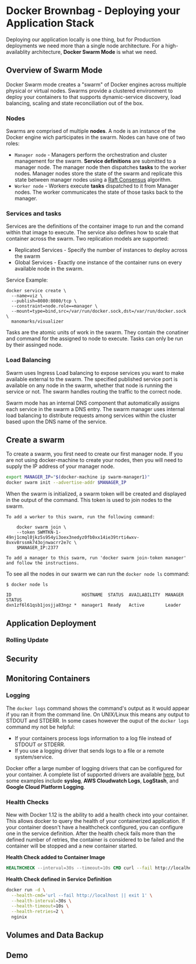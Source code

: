 # Docker Brownbag - Deploying your Application Stack
Deploying our application locally is one thing, but for Production deployments we need more than a single node architecture. For
a high-availablity architecture, __Docker Swarm Mode__ is what we need.

## Overview of Swarm Mode
Docker Swarm mode creates a "swarm" of Docker engines  across multiple physical or virtual nodes. Swarms provide a clustered environment to deploy your 
containers to that supports dynamic-service discovery, load balancing, scaling and state reconciliation out of the box.

### Nodes 
Swarms are comprised of multiple __nodes__. A node is an instance of the Docker engine wich participates in the swarm. Nodes can have one of two roles:
* `Manager node` - Managers perform the orchestration and cluster management for the swarm. __Service definitions__ are submitted to a manager node. The manager node
then dispatches __tasks__ to the worker nodes. Manager nodes store the state of the swarm and replicate this state between manager nodes
using a [Raft Consensus](http://thesecretlivesofdata.com/raft/) algorithm.
* `Worker node` - Workers execute __tasks__ dispatched to it from Manager nodes. The worker communicates the state of those tasks back to the manager.

### Services and tasks
Services are the definitions of the container image to run and the comand within that image to execute. The service also defines how to scale that
container across the swarm. Two replication models are supported:
* Replicated Services - Specify the number of instances to deploy across the swarm
* Global Services - Exactly one instance of the container runs on every available node in the swarm.

Service Example:
```
docker service create \
  --name=viz \
  --publish=8080:8080/tcp \
  --constraint=node.role==manager \
  --mount=type=bind,src=/var/run/docker.sock,dst=/var/run/docker.sock \
  manomarks/visualizer
```

Tasks are the atomic units of work in the swarm. They contain the conatiner and command for the assigned to node to execute. 
Tasks can only be run by their assinged node.

### Load Balancing
Swarm uses Ingress Load balancing to expose services you want to make available external to the swarm. The specified published service port is available on any
node in the swarm, whether that node is running the service or not. The swarm handles routing the traffic to the correct node. 

Swarm mode has an internal DNS component that automatically assigns each service in the swarm a DNS entry. The swarm manager uses internal load balancing
 to distribute requests among services within the cluster based upon the DNS name of the service.

## Create a swarm
To create a swarm, you first need to create our first manager node. If you are not using docker-machine to create your nodes, then you will
need to supply the IP address of your manager node.
```bash
export MANAGER_IP="$(docker-machine ip swarm-manager1)"
docker swarm init --advertise-addr $MANAGER_IP
```

When the swarm is initialized, a swarm token will be created and displayed in the output of the command. This token is used to join nodes to the swarm.
```
To add a worker to this swarm, run the following command:

    docker swarm join \
    --token SWMTKN-1-49nj1cmql0jkz5s954yi3oex3nedyz0fb0xx14ie39trti4wxv-8vxv8rssmk743ojnwacrr2e7c \
    $MANAGER_IP:2377

To add a manager to this swarm, run 'docker swarm join-token manager' and follow the instructions.
```

To see all the nodes in our swarm we can run the `docker node ls` command:
```
$ docker node ls

ID                           HOSTNAME  STATUS  AVAILABILITY  MANAGER STATUS
dxn1zf6l61qsb1josjja83ngz *  manager1  Ready   Active        Leader
```

## Application Deployment

### Rolling Update

## Security

## Monitoring Containers

### Logging
The `docker logs` command shows the command's output as it would appear if you ran it from the command line. On UNIX/Linux this means any output to
STDOUT and STDERR. In some cases however the ouput of the `docker logs` command my not be helpful:
* If your containers process logs information to a log file instead of STDOUT or STDERR.
* If you use a logging driver that sends logs to a file or a remote system/service.

Docker offer a large number of logging drivers that can be configured for your container. A complete list of supported drivers are available [here](https://docs.docker.com/engine/admin/logging/overview/),
but some examples include __syslog__, __AWS Cloudwatch Logs__, __LogStash__, and __Google Cloud Platform Logging__.

### Health Checks
New with Docker 1.12 is the ability to add a health check into your container. This allows docker to query the health of your containerized application.
If your container doesn't have a healthcheck configured, you can configure one in the service definition. After the health check fails more than the
defined number of retries, the container is considered to be failed and the container will be stopped and a new container started.

__Health Check added to Container Image__
```Dockerfile
HEALTHCHECK --interval=30s --timeout=10s CMD curl --fail http://localhost/healthz || exit 1
```

__Health Check defined in Service Definition__
```bash
docker run -d \
  --health-cmd='url --fail http://localhost || exit 1' \
  --health-interval=30s \
  --health-timeout=10s \
  --health-retries=2 \
  nginix
```

## Volumes and Data Backup

## Demo